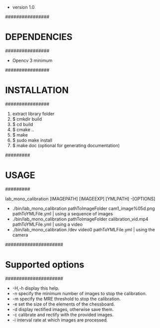 
- version 1.0

################
# DEPENDENCIES #
################

- Opencv 3 minimum

################
# INSTALLATION #
################

1. extract library folder
2. $ cmkdir build
3. $ cd build
4. $ cmake ..
5. $ make
6. $ sudo make install
7. $ make doc (optional for generating documentation)

#########
# USAGE #
#########

lab_mono_calibration [IMAGEPATH] [IMAGEEXP] [YMLPATH] -[OPTIONS]

- ./bin/lab_mono_calibration pathToImageFolder cam1_image%05d.png pathToYMLFile.yml       | using a sequence of images
- ./bin/lab_mono_calibration pathToImageFolder calibration_vid.mp4 pathToYMLFile.yml      | using a video
- ./bin/lab_mono_calibration /dev video0 pathToYMLFile.yml                                | using the camera
 
#####################
# Supported options #
#####################

- -H,-h  display this help.
- -n     specify the minimum number of images to stop the calibration.
- -m     specify the MRE threshold to stop the calibration.
- -e     set the size of the elements of the chessboard.
- -d     display rectified images, otherwise save them.
- -c     calibrate and rectify with the provided images.
- -i     interval rate at which images are processed.
